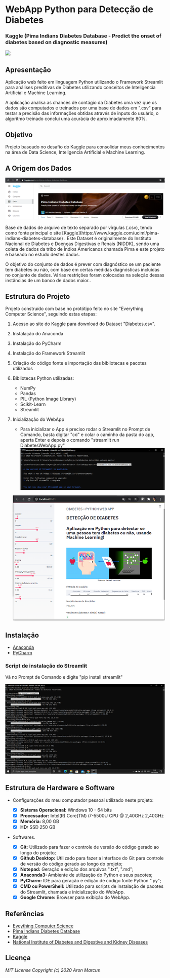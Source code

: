 # WebApp Python para Detecção de Diabetes #
### Kaggle (Pima Indians Diabetes Database - Predict the onset of diabetes based on diagnostic measures) ###

![](https://github.com/aronmarcus/Diabetes_PythonWebApp/blob/main/diabetes-detection-webapp-master/img/App.gif)

## Apresentação ##

  <p>Aplicação web feito em linguagem Python utilizando o Framework Streamlit para análises preditivas de Diabetes utilizando conceitos de Inteligencia Artificial e Machine Learning.	</p>
  <p>A aplicação analisa as chances de contágio da Diabetes uma vez que os dados são computados e treinados por uma base de dados em ".csv" para testar a precisão das informações obtidas através de inputs do usuário, o algoritmo treinado conclui uma acurácia de aproximadamente 80%.</p>

## Objetivo ##

  <p>Projeto baseado no desafio do Kaggle para consolidar meus conhecimentos na área de Data Science, Inteligencia Artificial e Machine Learning.</p>
  
## A Origem dos Dados ##

![](https://github.com/aronmarcus/Diabetes_PythonWebApp/blob/main/diabetes-detection-webapp-master/Dataset/kaggle.png)

  <p>Base de dados de arquivo de texto separado por vírgulas (.csv), tendo como fonte principal o site [Kaggle](https://www.kaggle.com/uciml/pima-indians-diabetes-database) . Este Dataset é originalmente do Instituto Nacional de Diabetes e Doenças Digestivas e Renais (NIDDK), sendo uma coleta de dados da tribo de Índios Americanos chamada Pima e este projeto é baseado no estudo destes dados.</p> 
  <p>O objetivo do conjunto de dados é prever com diagnóstico se um paciente tem diabetes ou não, com base em certas medidas diagnósticas incluídas no conjunto de dados. Várias restrições foram colocadas na seleção dessas instâncias de um banco de dados maior..</p>


## Estrutura do Projeto ##

  <p>Projeto construído com base no protótipo feito no site "Everything Computer Science", seguindo estas etapas:</p>
  
  1. Acesso ao site do Kaggle para download do Dataset "Diabetes.csv".
  2. Instalação do Anaconda 
  3. Instalação do PyCharm
  4. Instalação do Framework Streamlit
  5. Criação do código fonte e importação das bibliotecas e pacotes utilizados
  6. Bibliotecas Python utilizadas:
     * NumPy
     * Pandas
     * PIL (Python Image Library)
     * Scikit-Learn
     * Streamlit
  7. Inicialização do WebApp
     * Para inicializar o App é preciso rodar o Streamlit no Prompt de Comando, basta digitar "cd" e colar o caminho da pasta do app, aperta Enter e depois o comando "streamlit run DiabetesWebApp.py"
     ![](https://github.com/aronmarcus/Diabetes_PythonWebApp/blob/main/diabetes-detection-webapp-master/img/Streamlit%20run.png)
     
     ![](https://github.com/aronmarcus/Diabetes_PythonWebApp/blob/main/diabetes-detection-webapp-master/img/WebApp.png)

## Instalação ##
  
  - [Anaconda](https://www.anaconda.com/products/individual)
  - [PyCharm](https://www.jetbrains.com/pt-br/pycharm/download/)
  
  ### Script de instalação do Streamlit ###
  <p> Vá no Prompt de Comando e digite "pip install streamlit"</p>
  
  ![](https://github.com/aronmarcus/Diabetes_PythonWebApp/blob/main/diabetes-detection-webapp-master/img/Streamlit%20Install.png)

## Estrutura de Hardware e Software ##

  - <p>Configurações do meu computador pessoal utilizado neste projeto:</p>

     - [x] <strong>Sistema Operacional:</strong> Windows 10 - 64 bits
     - [x] <strong>Processador:</strong> Intel(R) Core(TM) i7-5500U CPU @ 2,40GHz 2,40GHz
     - [x] <strong>Memória:</strong> 8,00 GB
     - [x] <strong>HD:</strong> SSD 250 GB

  - <p>Softwares.</p>
  
     - [x] <strong>Git:</strong> Utilizado para fazer o controle de versão do código gerado ao longo do projeto;
     - [x] <strong>Github Desktop:</strong> Utilizado para fazer a interface do Git para controle de versão do código gerado ao longo do projeto;
     - [x] <strong>Notepad:</strong> Geração e edição dos arquivos ".txt", ".md";
     - [x] <strong>Anaconda3:</strong> Ambiente de utilização do Python e seus pacotes;
     - [x] <strong>PyCharm:</strong> IDE para geração e edição de código fonte Python ".py";
     - [x] <strong>CMD ou PowerShell:</strong> Utilizado para scripts de instalação de pacotes do Streamlit, chamada e inicialização do WebApp.
     - [x] <strong>Google Chrome:</strong> Browser para exibição do WebApp.
  
## Referências ##
  
  - [Eveything Computer Science](https://everythingcomputerscience.com/)
  - [Pima Indians Diabetes Database](https://www.kaggle.com/uciml/pima-indians-diabetes-database)
  - [Kaggle](https://www.kaggle.com/)
  - [National Institute of Diabetes and Digestive and Kidney Diseases](https://www.niddk.nih.gov/)

## Licença ##
  
  _MIT License Copyright (c) 2020 Aron Marcus_

